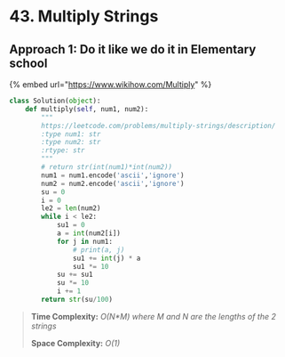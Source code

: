# 43. Multiply Strings

## Approach 1: Do it like we do it in Elementary school

{% embed url="https://www.wikihow.com/Multiply" %}

```python
class Solution(object):
    def multiply(self, num1, num2):
        """
        https://leetcode.com/problems/multiply-strings/description/
        :type num1: str
        :type num2: str
        :rtype: str
        """
        # return str(int(num1)*int(num2))
        num1 = num1.encode('ascii','ignore')
        num2 = num2.encode('ascii','ignore')
        su = 0
        i = 0
        le2 = len(num2)
        while i < le2:
            su1 = 0
            a = int(num2[i])
            for j in num1:
                # print(a, j)
                su1 += int(j) * a
                su1 *= 10
            su += su1
            su *= 10
            i += 1
        return str(su/100)

```

> **Time Complexity:** _O\(N\*M\) where M and N are the lengths of the 2 strings_
>
> **Space Complexity:** _O\(1\)_

